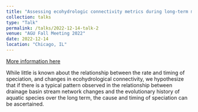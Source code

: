 ```yaml
---
title: "Assessing ecohydrologic connectivity metrics during long-term morphological changes in river basins: a case study"
collection: talks
type: "Talk"
permalink: /talks/2022-12-14-talk-2
venue: "AGU Fall Meeting 2022"
date: 2022-12-14
location: "Chicago, IL"
---
```


[More information here]([http://example2.com](https://agu.confex.com/agu/fm22/meetingapp.cgi/Paper/1116874))

While little is known about the relationship between the rate and timing of speciation, and changes in ecohydrological connectivity, we hypothesize that if there is a typical pattern observed in the relationship between drainage basin stream network changes and the evolutionary history of aquatic species over the long term, the cause and timing of speciation can be ascertained.

